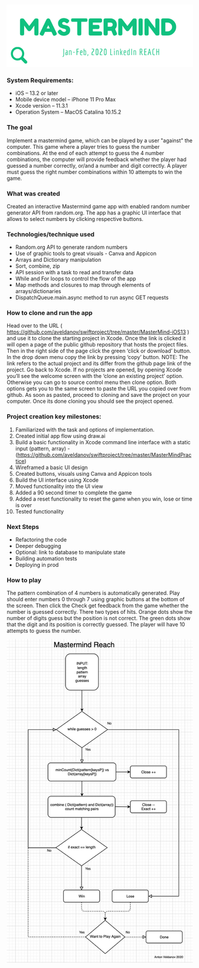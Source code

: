 

![](DOCUMENTATION/imagemast.png)



### System Requirements:
-    iOS – 13.2 or later
-    Mobile device model – iPhone 11 Pro Max
-    Xcode version – 11.3.1
-    Operation System – MacOS Catalina 10.15.2


### The goal

Implement a mastermind game, which can be played by a user "against" the computer.
This game where a player tries to guess the number combinations.
At the end of each attempt to guess the 4 number combinations, the computer will provide feedback whether the player had guessed a number correctly, or/and a number and digit correctly.
A player must guess the right number combinations within 10 attempts to win the game.


### What was created

Created an interactive Mastermind game app with enabled random number generator API from random.org. The app has a graphic UI interface that allows to select numbers by clicking respective buttons. 
 
 
### Technologies/technique used

-    Random.org API to generate random numbers
-    Use of graphic tools to great visuals - Canva and Appicon
-    Arrays and Dictionary manipulation
-    Sort, combine, zip
-    API session with a task to read and transfer data
-    While and For loops to control the flow of the app
-    Map methods and closures to map through elements of arrays/dictionaries
-    DispatchQueue.main.async method to run async GET requests


### How to clone and run the app

Head over to the URL ( https://github.com/aveldanov/swiftproject/tree/master/MasterMind-iOS13 ) and use it to clone the starting project in Xcode.
Once the link is clicked it will open a page of the public github repository that hosts the project files.
Then in the right side of the page click the green ‘click or download’ button. In the drop down menu copy the link by pressing ‘copy’ button. NOTE: The link refers to the actual project and its differ from the github page link of the project. 
Go back to Xcode. If no projects are opened, by opening Xcode you’ll see the welcome screen with the ‘clone an existing project’ option. Otherwise you can go to source control menu then clone option. Both options gets you to the same screen to paste the URL you copied over from github. As soon as pasted, proceed to cloning and save the project on your computer. Once its done cloning you should see the project opened. 


### Project creation key milestones:

1.    Familiarized with the task and options of implementation. 
2.    Created initial app flow using draw.ai
3.    Build a basic functionality in Xcode command line interface with a static input (pattern, array) - (https://github.com/aveldanov/swiftproject/tree/master/MasterMindPractice)
4.    Wireframed a basic UI design
5.    Created buttons, visuals using Canva and Appicon tools
6.    Build the UI interface using Xcode
7.    Moved functionality into the UI view
8.    Added a 90 second timer to complete the game
9.    Added a reset functionality to reset the game when you win, lose or time is over
10.    Tested functionality



### Next Steps

-    Refactoring the code
-    Deeper debugging
-    Optional: link to database to manipulate state
-    Building automation tests
-    Deploying in prod



### How to play

The pattern combination of 4 numbers is automatically generated. Play should enter numbers 0 through 7 using graphic buttons at the bottom of the screen. Then click the Check get feedback from the game whether the number is guessed correctly. There two types of hits.
Orange dots show the number of digits guess but the position is not correct. The green dots show that the digit and its position is correctly guessed. The player will have 10 attempts to guess the number. 


![](DOCUMENTATION/MasterMindFlow.jpg)

